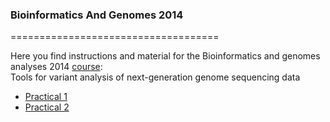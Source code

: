 ### Bioinformatics And Genomes 2014
====================================

Here you find instructions and material for the Bioinformatics and genomes analyses 2014 [course](http://events.embo.org/14-comparative-genomics/index.html):<br/>
Tools for variant analysis of next-generation genome sequencing data


* [Practical 1](practical1.md)
* [Practical 2](practical2.md)
